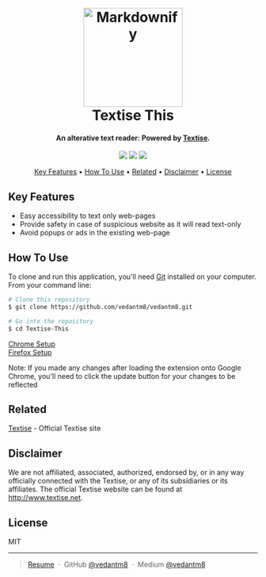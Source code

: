 
<h1 align="center">
  <br>
  <a href="https://textise.wordpress.com/"><img src="https://textise.files.wordpress.com/2018/02/cropped-textise-logo61.png?w=200" alt="Markdownify" width="200"></a>
  <br>
  Textise This 
  <br>
</h1>

<h4 align="center">An alterative text reader: Powered by <a href="http://textise.net" target="_blank">Textise</a>.</h4>

<div align="center">
    <img src="https://img.shields.io/badge/-HTML-333333?style=flat&logo=HTML5"/>
    <img src="https://img.shields.io/badge/-CSS-333333?style=flat&logo=CSS3&logoColor=1572B6"/>
    <img src="https://img.shields.io/badge/-JavaScript-333333?style=flat&logo=javascript"/>
</div>

<p align="center">
  <a href="#key-features">Key Features</a> •
  <a href="#how-to-use">How To Use</a> •
  <a href="#related">Related</a> •
    <a href="#disclaimer">Disclaimer</a> •
  <a href="#license">License</a>
</p>

<!-- ![screenshot](https://raw.githubusercontent.com/amitmerchant1990/electron-markdownify/master/app/img/markdownify.gif) -->

## Key Features

* Easy accessibility to text only web-pages
* Provide safety in case of suspicious website as it will read text-only
* Avoid popups or ads in the existing web-page

## How To Use

To clone and run this application, you'll need [Git](https://git-scm.com) installed on your computer. From your command line:

```bash
# Clone this repository
$ git clone https://github.com/vedantm8/vedantm8.git

# Go into the repository
$ cd Textise-This
```

[Chrome Setup](./Chrome/Chrome-Setup.md) <br/>
[Firefox Setup](./Firefox/Firefox-Setup.md)

Note: If you made any changes after loading the extension onto Google Chrome, you'll need to 
click the update button for your changes to be reflected 

## Related

[Textise](https://textise.net) - Official Textise site

## Disclaimer

We are not affiliated, associated, authorized, endorsed by, or in any way officially connected with the Textise, or any of its subsidiaries or its affiliates. The official Textise website can be found at http://www.textise.net.

## License

MIT

---

> [Resume](https://vedantm8.github.io/#/resume) &nbsp;&middot;&nbsp;
> GitHub [@vedantm8](https://github.com/vedantm8) &nbsp;&middot;&nbsp;
> Medium [@vedantm8](https://medium.com/@vedantm8)

